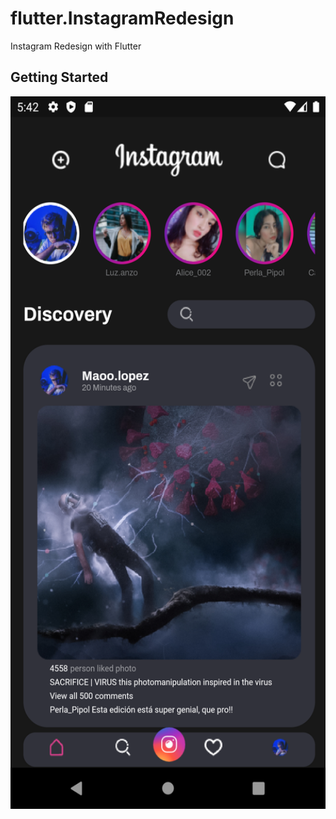 # flutter.InstagramRedesign

Instagram Redesign with Flutter

## Getting Started
<p align="center">
  <img width="540" height="1140" src="https://github.com/berkeonurs/flutter.InstagramRedesign/blob/master/example/example.png">
</p>
